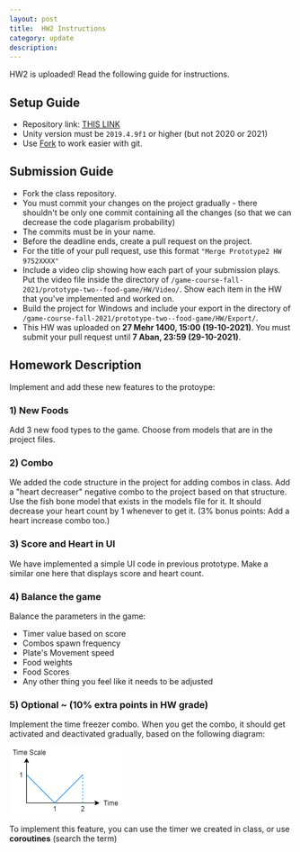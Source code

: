 ```yaml
---
layout: post
title:  HW2 Instructions
category: update 
description: 
---
```

HW2 is uploaded! Read the following guide for instructions.

## Setup Guide
- Repository link: [THIS LINK](https://github.com/amuuu/game-course-fall-2021)
- Unity version must be `2019.4.9f1` or higher (but not 2020 or 2021)
- Use [Fork](https://git-fork.com/) to work easier with git.

## Submission Guide

- Fork the class repository.
- You must commit your changes on the project gradually - there shouldn't be only one commit containing all the changes (so that we can decrease the code plagarism probability)
- The commits must be in your name.
- Before the deadline ends, create a pull request on the project.
- For the title of your pull request, use this format `"Merge Prototype2 HW 9752XXXX"`
- Include a video clip showing how each part of your submission plays. Put the video file inside the directory of `/game-course-fall-2021/prototype-two--food-game/HW/Video/`. Show each item in the HW that you've implemented and worked on.
- Build the project for Windows and include your export in the directory of  `/game-course-fall-2021/prototype-two--food-game/HW/Export/`.
- This HW was uploaded on **27 Mehr 1400, 15:00 (19-10-2021)**. You must submit your pull request until **7 Aban, 23:59 (29-10-2021)**.

## Homework Description

Implement and add these new features to the protoype:

### 1) New Foods

Add 3 new food types to the game. Choose from models that are in the project files.

### 2) Combo

We added the code structure in the project for adding combos in class. Add a "heart decreaser" negative combo to the project based on that structure. Use the fish bone model that exists in the models file for it. It should decrease your heart count by 1 whenever to get it. (3% bonus points: Add a heart increase combo too.)

### 3) Score and Heart in UI

We have implemented a simple UI code in previous prototype. Make a similar one here that displays score and heart count.

### 4) Balance the game

Balance the parameters in the game:

- Timer value based on score
- Combos spawn frequency
- Plate's Movement speed
- Food weights
- Food Scores
- Any other thing you feel like it needs to be adjusted

### 5) Optional ~ (10% extra points in HW grade)

Implement the time freezer combo. When you get the combo, it should get activated and deactivated gradually, based on the following diagram:

![Time Diagram](https://github.com/amuuu/game-course-fall-2021/blob/main/docs/assets/img/hw2-7.png)

To implement this feature, you can use the timer we created in class, or use **coroutines** (search the term)
